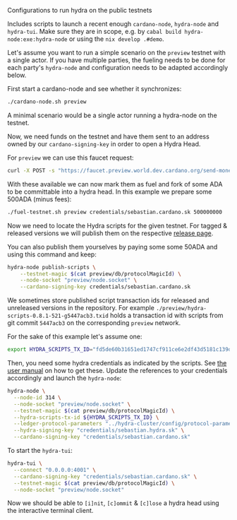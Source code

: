 Configurations to run hydra on the public testnets

Includes scripts to launch a recent enough `cardano-node`, `hydra-node` and
`hydra-tui`. Make sure they are in scope, e.g. by `cabal build hydra-node:exe:hydra-node` or using the `nix develop .#demo`.

Let's assume you want to run a simple scenario on the `preview` testnet with a single actor. If you have multiple parties, the fueling needs to be done for each party's `hydra-node` and configuration needs to be adapted accordingly below.

First start a cardano-node and see whether it synchronizes:

```sh
./cardano-node.sh preview
```

A minimal scenario would be a single actor running a hydra-node on the testnet.

Now, we need funds on the testnet and have them sent to an address owned by our `cardano-signing-key` in order to open a Hydra Head.

For `preview` we can use this faucet request:

```sh
curl -X POST -s "https://faucet.preview.world.dev.cardano.org/send-money/$(cat credentials/sebastian.cardano.address)?api_key=oochuyai3ku4Fei4ahth9ooch9ohth7d"
```

With these available we can now mark them as fuel and fork of some ADA to be committable into a hydra head. In this example we prepare some 500ADA (minus fees):

```sh
./fuel-testnet.sh preview credentials/sebastian.cardano.sk 500000000
```

Now we need to locate the Hydra scripts for the given testnet. For tagged &
released versions we will publish them on the respective [release
page](https://github.com/input-output-hk/hydra/releases).

You can also publish them yourselves by paying some some 50ADA and using this
command and keep:

```sh
hydra-node publish-scripts \
    --testnet-magic $(cat preview/db/protocolMagicId) \
    --node-socket "preview/node.socket" \
    --cardano-signing-key credentials/sebastian.cardano.sk
```

We sometimes store published script transaction ids for released and unreleased
versions in the repository. For example
`./preview/hydra-scripts-0.8.1-521-g5447acb3.txid` holds a transaction id with
scripts from git commit `5447acb3` on the corresponding `preview` network.

For the sake of this example let's assume one:

```sh
export HYDRA_SCRIPTS_TX_ID="fd5de60b31651ed1747cf911ce6e2df43d5181c139d606e37eb58bbd9ecbbf5b"
```

Then, you need some hydra credentials as indicated by the scripts. See [the user
manual](https://hydra.family/head-protocol/docs/getting-started/quickstart#and-where-to-find-them)
on how to get these. Update the references to your credentials accordingly and
launch the `hydra-node`:

```sh
hydra-node \
  --node-id 314 \
  --node-socket "preview/node.socket" \
  --testnet-magic $(cat preview/db/protocolMagicId) \
  --hydra-scripts-tx-id ${HYDRA_SCRIPTS_TX_ID} \
  --ledger-protocol-parameters "../hydra-cluster/config/protocol-parameters.json" \
  --hydra-signing-key "credentials/sebastian.hydra.sk" \
  --cardano-signing-key "credentials/sebastian.cardano.sk"
```

To start the `hydra-tui`:

```sh
hydra-tui \
  --connect "0.0.0.0:4001" \
  --cardano-signing-key "credentials/sebastian.cardano.sk" \
  --testnet-magic $(cat preview/db/protocolMagicId) \
  --node-socket "preview/node.socket"
```

Now we should be able to `[i]nit`, `[c]ommit` & `[c]lose` a hydra head using the interactive terminal client.
